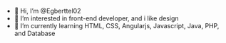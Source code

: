 - 👋 Hi, I’m @Egberttel02
- 👀 I’m interested in front-end developer, and i like design
- 🌱 I’m currently learning HTML, CSS, Angularjs, Javascript, Java, PHP, and Database

<!---
Egberttel02/Egberttel02 is a ✨ special ✨ repository because its `README.md` (this file) appears on your GitHub profile.
You can click the Preview link to take a look at your changes.
--->
